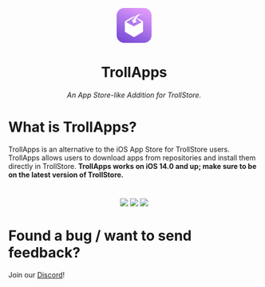 <p align="center">
    <img src="./assets/TrollAppsIcon.png" alt="Logo" width="70" height="70"></img>
</p>


<h1 align="center">TrollApps</h1>
<h6 align="center">An App Store-like Addition for TrollStore.</h6>

# What is TrollApps?
TrollApps is an alternative to the iOS App Store for TrollStore users. TrollApps allows users to download apps from repositories and install them directly in TrollStore. **TrollApps works on iOS 14.0 and up; make sure to be on the latest version of TrollStore.**

#
<p align="center">
    <img width=256 height=auto src="https://raw.githubusercontent.com/TheResonanceTeam/TrollApps/main/assets/Screenshot-1.png"></img>
    <img width=256 height=auto src="https://raw.githubusercontent.com/TheResonanceTeam/TrollApps/main/assets/Screenshot-2.png"></img>
    <img width=256 height=auto src="https://raw.githubusercontent.com/TheResonanceTeam/TrollApps/main/assets/Screenshot-3.png"></img>
</p>

#
# Found a bug / want to send feedback? 
<p>Join our <a href="https://discord.gg/PrF6XqpGgX">Discord</a>!</p>

